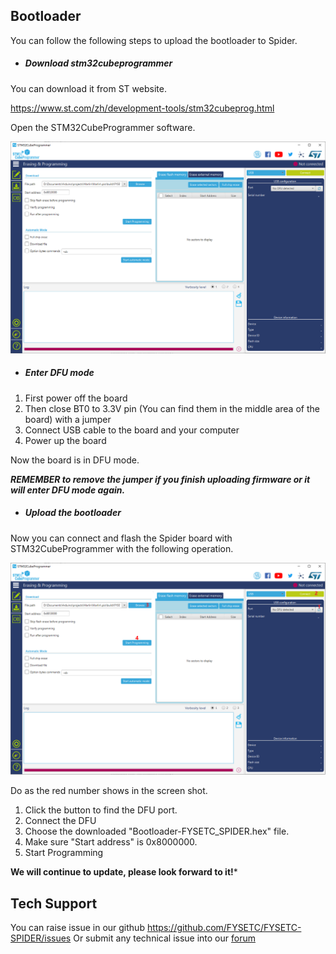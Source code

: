

## Bootloader

You can follow the following steps to upload the bootloader to Spider.

- ##### Download stm32cubeprogrammer 


You can download it from ST website.

https://www.st.com/zh/development-tools/stm32cubeprog.html

Open the STM32CubeProgrammer software.

![STM32CubeProgrammer](images/STM32CubeProgrammer.png)

- ##### Enter DFU mode


1. First power off the board
2. Then close BT0 to 3.3V pin (You can find them in the middle area of the board)  with a jumper
3. Connect USB cable to the board and your computer 
4. Power up the board

Now the board is in DFU mode. 

***REMEMBER to remove the jumper if you finish uploading firmware or it will enter DFU mode again.***

- ##### Upload the bootloader


Now you can connect and flash the Spider board with STM32CubeProgrammer with the following operation.

![Steps](images/Steps.png)

Do as the red number shows in the screen shot.

1. Click the button to find the DFU port.
2. Connect the DFU 
3. Choose the downloaded "Bootloader-FYSETC_SPIDER.hex" file.
4. Make sure "Start address" is 0x8000000.
5. Start Programming

**We will continue to update, please look forward to it!***

## Tech Support
You can raise issue in our github https://github.com/FYSETC/FYSETC-SPIDER/issues
Or submit any technical issue into our [forum](http://forum.fysetc.com/) 
